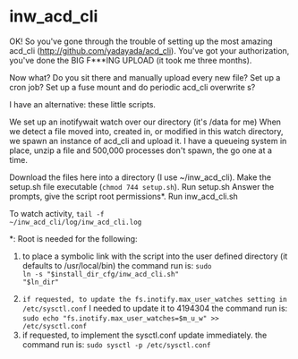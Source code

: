 # inw_acd_cli
OK! So you've gone through the trouble of setting up the most amazing acd_cli (http://github.com/yadayada/acd_cli). You've got your authorization, you've done the BIG F***ING UPLOAD (it took me three months).

Now what? Do you sit there and manually upload every new file? Set up a cron job? Set up a fuse mount and do periodic acd_cli overwrite s?

I have an alternative: these little scripts.

We set up an inotifywait watch over our directory (it's /data for me)
When we detect a file moved into, created in, or modified in this watch directory, we spawn an instance of acd_cli and upload it. I have a queueing system in place, unzip a file and 500,000 processes don't spawn, the go one at a time.

Download the files here into a directory (I use ~/inw_acd_cli). Make the setup.sh file executable (<code>chmod 744 setup.sh</code>). Run setup.sh Answer the prompts, give the script root permissions*. Run inw_acd_cli.sh

To watch activity, <code>tail -f ~/inw_acd_cli/log/inw_acd_cli.log</code>

*: Root is needed for the following:
  1. to place a symbolic link with the script into the user defined directory (it defaults to /usr/local/bin)
    the command run is: <code>sudo ln -s "$install_dir_cfg/inw_acd_cli.sh" "$ln_dir"
  2. if requested, to update the fs.inotify.max_user_watches setting in /etc/sysctl.conf</code>
    I needed to update it to 4194304
    the command run is: <code>sudo echo "fs.inotify.max_user_watches=$m_u_w" >> /etc/sysctl.conf</code>
  3. if requested, to implement the sysctl.conf update immediately.
    the command run is: <code>sudo sysctl -p /etc/sysctl.conf</code>
